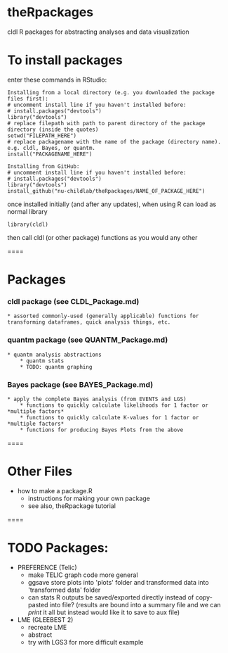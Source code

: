 # theRpackages
cldl R packages for abstracting analyses and data visualization

# To install packages
enter these commands in RStudio: 

    Installing from a local directory (e.g. you downloaded the package files first):
    # uncomment install line if you haven't installed before: 
    # install.packages("devtools")
    library("devtools")
    # replace filepath with path to parent directory of the package directory (inside the quotes)
    setwd("FILEPATH_HERE") 
    # replace packagename with the name of the package (directory name). e.g. cldl, Bayes, or quantm. 
    install("PACKAGENAME_HERE") 
    
    Installing from GitHub: 
    # uncomment install line if you haven't installed before: 
    # install.packages("devtools")
    library("devtools")
    install_github("nu-childlab/theRpackages/NAME_OF_PACKAGE_HERE")
    
once installed initially (and after any updates), when using R can load as normal library 
    
    library(cldl)
    
then call cldl (or other package) functions as you would any other

====

# Packages

### cldl package (see CLDL_Package.md)
    * assorted commonly-used (generally applicable) functions for transforming dataframes, quick analysis things, etc. 
### quantm package (see QUANTM_Package.md)
    * quantm analysis abstractions
        * quantm stats
        * TODO: quantm graphing
### Bayes package (see BAYES_Package.md)
    * apply the complete Bayes analysis (from EVENTS and LGS)
        * functions to quickly calculate likelihoods for 1 factor or *multiple factors* 
        * functions to quickly calculate K-values for 1 factor or *multiple factors*
        * functions for producing Bayes Plots from the above 

====

# Other Files
* how to make a package.R
  * instructions for making your own package 
  * see also, theRpackage tutorial 
  
====

# TODO Packages: 
* PREFERENCE (Telic)
    * make TELIC graph code more general
    * ggsave store plots into 'plots' folder and transformed data into 'transformed data' folder
    * can stats R outputs be saved/exported directly instead of copy-pasted into file? (results are bound into a summary file and we can *print* it all but instead would like it to save to aux file)
* LME (GLEEBEST 2)
    * recreate LME 
    * abstract 
    * try with LGS3 for more difficult example

